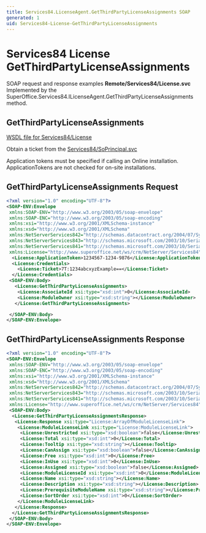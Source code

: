 ```yaml
---
title: Services84.LicenseAgent.GetThirdPartyLicenseAssignments SOAP
generated: 1
uid: Services84-License-GetThirdPartyLicenseAssignments
---
```


# Services84 License GetThirdPartyLicenseAssignments

SOAP request and response examples **Remote/Services84/License.svc**
Implemented by the <see cref="M:SuperOffice.Services84.ILicenseAgent.GetThirdPartyLicenseAssignments">SuperOffice.Services84.ILicenseAgent.GetThirdPartyLicenseAssignments</see> method.

## GetThirdPartyLicenseAssignments

[WSDL file for Services84/License](../Services84-License.md)

Obtain a ticket from the [Services84/SoPrincipal.svc](../SoPrincipal/index.md)

Application tokens must be specified if calling an Online installation. ApplicationTokens are not checked for on-site installations.

## GetThirdPartyLicenseAssignments Request

```xml
<?xml version="1.0" encoding="UTF-8"?>
<SOAP-ENV:Envelope
 xmlns:SOAP-ENV="http://www.w3.org/2003/05/soap-envelope"
 xmlns:SOAP-ENC="http://www.w3.org/2003/05/soap-encoding"
 xmlns:xsi="http://www.w3.org/2001/XMLSchema-instance"
 xmlns:xsd="http://www.w3.org/2001/XMLSchema"
 xmlns:NetServerServices842="http://schemas.datacontract.org/2004/07/System.Security.Cryptography"
 xmlns:NetServerServices843="http://schemas.microsoft.com/2003/10/Serialization/Arrays"
 xmlns:NetServerServices841="http://schemas.microsoft.com/2003/10/Serialization/"
 xmlns:License="http://www.superoffice.net/ws/crm/NetServer/Services84">
  <License:ApplicationToken>1234567-1234-9876</License:ApplicationToken>
  <License:Credentials>
    <License:Ticket>7T:1234abcxyzExample==</License:Ticket>
  </License:Credentials>
 <SOAP-ENV:Body>
   <License:GetThirdPartyLicenseAssignments>
    <License:AssociateId xsi:type="xsd:int">0</License:AssociateId>
    <License:ModuleOwner xsi:type="xsd:string"></License:ModuleOwner>
   </License:GetThirdPartyLicenseAssignments>

 </SOAP-ENV:Body>
</SOAP-ENV:Envelope>

```

## GetThirdPartyLicenseAssignments Response

```xml
<?xml version="1.0" encoding="UTF-8"?>
<SOAP-ENV:Envelope
 xmlns:SOAP-ENV="http://www.w3.org/2003/05/soap-envelope"
 xmlns:SOAP-ENC="http://www.w3.org/2003/05/soap-encoding"
 xmlns:xsi="http://www.w3.org/2001/XMLSchema-instance"
 xmlns:xsd="http://www.w3.org/2001/XMLSchema"
 xmlns:NetServerServices842="http://schemas.datacontract.org/2004/07/System.Security.Cryptography"
 xmlns:NetServerServices843="http://schemas.microsoft.com/2003/10/Serialization/Arrays"
 xmlns:NetServerServices841="http://schemas.microsoft.com/2003/10/Serialization/"
 xmlns:License="http://www.superoffice.net/ws/crm/NetServer/Services84">
 <SOAP-ENV:Body>
  <License:GetThirdPartyLicenseAssignmentsResponse>
   <License:Response xsi:type="License:ArrayOfModuleLicenseLink">
    <License:ModuleLicenseLink xsi:type="License:ModuleLicenseLink">
     <License:Unrestricted xsi:type="xsd:boolean">false</License:Unrestricted>
     <License:Total xsi:type="xsd:int">0</License:Total>
     <License:Tooltip xsi:type="xsd:string"></License:Tooltip>
     <License:CanAssign xsi:type="xsd:boolean">false</License:CanAssign>
     <License:Free xsi:type="xsd:int">0</License:Free>
     <License:InUse xsi:type="xsd:int">0</License:InUse>
     <License:Assigned xsi:type="xsd:boolean">false</License:Assigned>
     <License:ModuleLicenseId xsi:type="xsd:int">0</License:ModuleLicenseId>
     <License:Name xsi:type="xsd:string"></License:Name>
     <License:Description xsi:type="xsd:string"></License:Description>
     <License:PrerequisiteModuleName xsi:type="xsd:string"></License:PrerequisiteModuleName>
     <License:SortOrder xsi:type="xsd:int">0</License:SortOrder>
    </License:ModuleLicenseLink>
   </License:Response>
  </License:GetThirdPartyLicenseAssignmentsResponse>
 </SOAP-ENV:Body>
</SOAP-ENV:Envelope>

```
